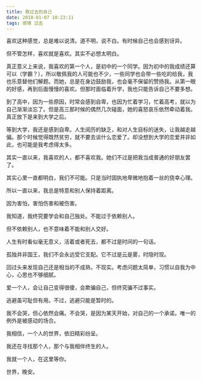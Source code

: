 ```yaml
---
title: 致过去的自己
date: 2018-01-07 10:23:11
tags: 感情 过去
---
```


喜欢这种感觉，总是难以说清。道不明，说不白。有时候自己也会感到讶异。


但不管怎样，喜欢就是喜欢。其实不必想太明白。


真正意义上来说，我喜欢的第一个人，是初中的一个同学。因为初中的我成绩还算可以（学霸？），所以敬佩我的人可能也不少，一些同学也会带一些吃的给我，我也乐意替他们解题。而她，总是在身边鼓励我，也会毫不保留的赞扬我。从第一眼的好感，再到后面慢慢的喜欢。但那时面临着升学，我也只能告诉自己不要多想。


到了高中，因为一些原因，时常会感到自卑，也因为忙着学习，忙着高考，就以为自己渐渐淡忘了。但是高三那时候的偶然几次碰面，她的喜怒哀乐依然牵动着我。真正放下是来到大学之后。


等到大学，我还是感到自卑。人生阅历的缺乏，和对人生目标的迷失，让我越走越偏。那个时候觉得既然贫穷，就不要去谈什么恋爱了。却没想到大学的恋爱并非如此，也可能是我考虑得太多。


其实一直以来，我喜欢的人，都不喜欢我。她们不过是把我当成普通的好朋友罢了。


其实心里一直都明白，我们不可能。只是当时固执地卑微地抱着一丝的侥幸心理。


所以一直以来，我总是特意和别人保持着距离。


因为害怕，害怕伤害和被伤害。


我知道，我终究要学会和自己独处。不能过于依赖别人。


但不依赖别人，也不意味着不能和别人交好。



人生有时看似毫无意义，活着或者死去，都不过是时间的一句话。



孤独并非国王，我们不会永远受它支配。它不过是云是雾，时隐时现。



回过头来发现自己还是相当的不成熟，不现实。考虑问题太简单，习惯以自我为中心，心思也不够细腻。



爱一个人，会让自己变得很傻，会欺骗自己，但终究骗不过事实。


逃避虽可耻但有用。不过，逃避只能是暂时的。



我不会哭，但心依然会痛。不会哭，是因为某天开始，对自己的一个承诺。唯一的例外是被感动的场合。



我相信，一个人的世界，依旧精彩纷呈。


我还在寻找那个人，那个与我相伴终生的人。

我就一个人，在这里等你。

世界，晚安。
